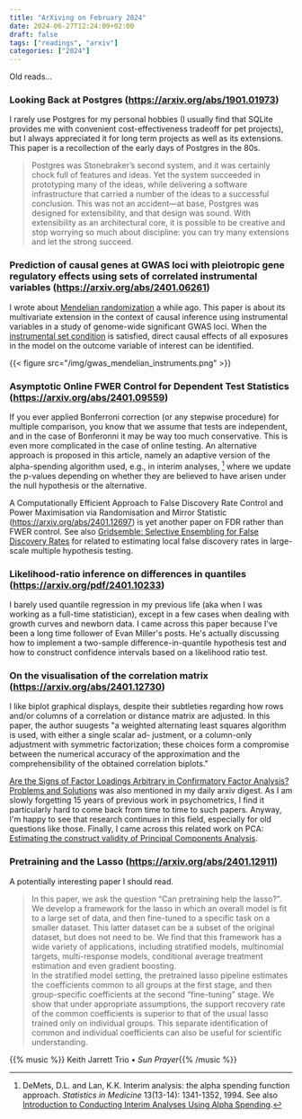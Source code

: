 ```yaml
---
title: "ArXiving on February 2024"
date: 2024-06-27T12:24:09+02:00
draft: false
tags: ["readings", "arxiv"]
categories: ["2024"]
---
```


Old reads...

### Looking Back at Postgres (https://arxiv.org/abs/1901.01973)

I rarely use Postgres for my personal hobbies (I usually find that SQLite provides me with convenient cost-effectiveness tradeoff for pet projects), but I always appreciated it for long term projects as well as its extensions. This paper is a recollection of the early days of Postgres in the 80s.

> Postgres was Stonebraker’s second system, and it was certainly chock full of features and ideas. Yet the system succeeded in prototyping many of the ideas, while delivering a software infrastructure that carried a number of the ideas to a successful conclusion. This was not an accident—at base, Postgres was designed for extensibility, and that design was sound. With extensibility as an architectural core, it is possible to be creative and stop worrying so much about discipline: you can try many extensions and let the strong succeed.

### Prediction of causal genes at GWAS loci with pleiotropic gene regulatory effects using sets of correlated instrumental variables (https://arxiv.org/abs/2401.06261)

I wrote about [Mendelian randomization](/post/mendelian-randomization) a while ago. This paper is about its multivariate extension in the context of causal inference using instrumental variables in a study of genome-wide significant GWAS loci. When the [instrumental set condition](https://academic.oup.com/biomet/advance-article/doi/10.1093/biomet/asad066/7342182?login=false) is satisfied, direct causal effects of all exposures in the model on the outcome variable of interest can be identified.

{{< figure src="/img/gwas_mendelian_instruments.png" >}}

### Asymptotic Online FWER Control for Dependent Test Statistics (https://arxiv.org/abs/2401.09559)

If you ever applied Bonferroni correction (or any stepwise procedure) for multiple comparison, you know that we assume that tests are independent, and in the case of Bonferonni it may be way too much conservative. This is even more complicated in the case of online testing. An alternative approach is proposed in this article, namely an adaptive version of the alpha-spending algorithm used, e.g., in interim analyses, [^1] where we update the p-values depending on whether they are believed to have arisen under the null hypothesis or the alternative.

A Computationally Efficient Approach to False Discovery Rate Control and Power Maximisation via Randomisation and Mirror Statistic (https://arxiv.org/abs/2401.12697) is yet another paper on FDR rather than FWER control. See also [Gridsemble: Selective Ensembling for False Discovery Rates](https://arxiv.org/abs/2401.12865) for related to estimating local false discovery rates in large-scale multiple hypothesis testing.

### Likelihood-ratio inference on differences in quantiles (https://arxiv.org/pdf/2401.10233)

I barely used quantile regression in my previous life (aka when I was working as a full-time statistician), except in a few cases when dealing with growth curves and newborn data. I came across this paper because I've been a long time follower of Evan Miller's posts. He's actually discussing how to implement a two-sample difference-in-quantile hypothesis test and how to construct confidence intervals based on a likelihood ratio test.

### On the visualisation of the correlation matrix (https://arxiv.org/abs/2401.12730)

I like biplot graphical displays, despite their subtleties regarding how rows and/or columns of a correlation or distance matrix are adjusted. In this paper, the author suugests "a weighted alternating least squares algorithm is used, with either a single scalar ad- justment, or a column-only adjustment with symmetric factorization; these choices form a compromise between the numerical accuracy of the approximation and the comprehensibility of the obtained correlation biplots."

[Are the Signs of Factor Loadings Arbitrary in Confirmatory Factor Analysis? Problems and Solutions](https://arxiv.org/abs/2401.12937) was also mentioned in my daily arxiv digest. As I am slowly forgetting 15 years of previous work in psychometrics, I find it particularly hard to come back from time to time to such papers. Anyway, I'm happy to see that research continues in this field, especially for old questions like those. Finally, I came across this related work on PCA: [Estimating the construct validity of Principal Components Analysis](https://arxiv.org/abs/2401.12905).

### Pretraining and the Lasso (https://arxiv.org/abs/2401.12911)

A potentially interesting paper I should read.

> In this paper, we ask the question “Can pretraining help the lasso?”. We develop a framework for the lasso in which an overall model is fit to a large set of data, and then fine-tuned to a specific task on a smaller dataset. This latter dataset can be a subset of the original dataset, but does not need to be. We find that this framework has a wide variety of applications, including stratified models, multinomial targets, multi-response models, conditional average treatment estimation and even gradient boosting.<br>
> In the stratified model setting, the pretrained lasso pipeline estimates the coefficients common to all groups at the first stage, and then group-specific coefficients at the second “fine-tuning” stage. We show that under appropriate assumptions, the support recovery rate of the common coefficients is superior to that of the usual lasso trained only on individual groups. This separate identification of common and individual coefficients can also be useful for scientific understanding.

{{% music %}} Keith Jarrett Trio • _Sun Prayer_{{% /music %}}

[^1]: DeMets, D.L. and Lan, K.K. Interim analysis: the alpha spending function approach. _Statistics in Medicine_ 13(13-14): 1341-1352, 1994. See also [Introduction to Conducting Interim Analyses Using Alpha Spending](https://jfiksel.github.io/2021-02-03-alpha_spending_explained/).
